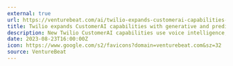 ```yaml
---
external: true
url: https://venturebeat.com/ai/twilio-expands-customerai-capabilities-with-generative-and-predictive-ai/
title: Twilio expands CustomerAI capabilities with generative and predictive AI
description: New Twilio CustomerAI capabilities use voice intelligence, predictive analytics and generative journeys to help build marketing campaigns.
date: 2023-08-23T16:00:00Z
icon: https://www.google.com/s2/favicons?domain=venturebeat.com&sz=32
source: VentureBeat
---
```


